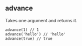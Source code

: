 ## advance

Takes one argument and returns it.

    advance(1) // 1
    advance('hello') // 'hello'
    advance(true) // true
